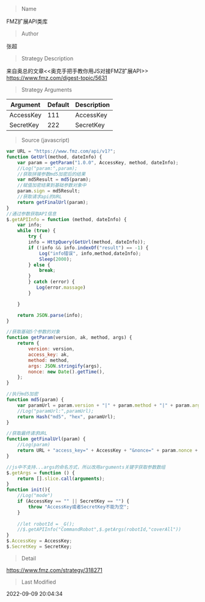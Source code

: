 
> Name

FMZ扩展API类库

> Author

张超

> Strategy Description

来自奥总的文章<<奥克手把手教你用JS对接FMZ扩展API>>
https://www.fmz.com/digest-topic/5631

> Strategy Arguments



|Argument|Default|Description|
|----|----|----|
|AccessKey|111|AccessKey|
|SecretKey|222|SecretKey|


> Source (javascript)

``` javascript
var URL = "https://www.fmz.com/api/v1?";
function GetUrl(method, dateInfo) {
	var param = getParam("1.0.0", AccessKey, method, dateInfo);
	//Log("param:",param);
	//获取拼接参数md5加密后的结果
	var md5Result = md5(param);
	//赋值加密结果到基础参数对象中
	param.sign = md5Result;
	//获取请求api的URL
	return getFinalUrl(param);
}
//通过参数获取API信息
$.getAPIInfo = function (method, dateInfo) {
	var info;
	while (true) {
        try {
		info = HttpQuery(GetUrl(method, dateInfo));
		if (!info && info.indexOf("result") == -1) {
			Log("info错误", info,method,dateInfo);
			Sleep(2000);
		} else {
			break;
		}
        } catch (error) {
           Log(error.massage)
        }

	}

	return JSON.parse(info);
}

//获取基础5个参数的对象
function getParam(version, ak, method, args) {
	return {
		version: version,
		access_key: ak,
		method: method,
		args: JSON.stringify(args),
		nonce: new Date().getTime(),
	};
}

//执行md5加密
function md5(param) {
	var paramUrl = param.version + "|" + param.method + "|" + param.args + "|" + param.nonce + "|" + SecretKey;
	//Log("paramUrl:",paramUrl);
	return Hash("md5", "hex", paramUrl);
}

//获取最终请求URL
function getFinalUrl(param) {
    //Log(param)
	return URL + "access_key=" + AccessKey + "&nonce=" + param.nonce + "&args=" + param.args + "&sign=" + param.sign + "&version=" + param.version + "&method=" + param.method;
}

//js中不支持...args的命名方式，所以改用arguments关键字获取参数数组
$.getArgs = function () {
	return [].slice.call(arguments);
}
function init(){
    //Log("mode")
    if (AccessKey == "" || SecretKey == "") {
        throw "AccessKey或者SecretKey不能为空";
    }
    
    //let robotId = _G();
    //$.getAPIInfo("CommandRobot",$.getArgs(robotId,"coverAll"))
}
$.AccessKey = AccessKey;
$.SecretKey = SecretKey;


```

> Detail

https://www.fmz.com/strategy/318271

> Last Modified

2022-09-09 20:04:34
